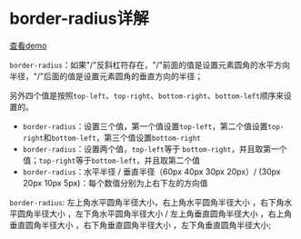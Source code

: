 # border-radius详解 # 

[查看demo](http://zhongshan1993.github.io/myDemo/css3Comprehensive/border-radius.html)

`border-radius`：如果"/"反斜杠符存在，"/"前面的值是设置元素圆角的水平方向半径，"/"后面的值是设置元素圆角的垂直方向的半径；

另外四个值是按照`top-left`、`top-right`、`bottom-right`、`bottom-left`顺序来设置的。

- `border-radius`：设置三个值，第一个值设置`top-left`，第二个值设置`top-right`和`bottom-left`，第三个值设置`bottom-right`
- `border-radius`：设置两个值，`top-left`等于 `bottom-right`，并且取第一个值；`top-right`等于`bottom-left`，并且取第二个值
- `border-radius`：水平半径 / 垂直半径（60px 40px 30px 20px）/ (30px 20px 10px 5px)：每个数值分别为上右下左的方向值

`border-radius`: 左上角水平圆角半径大小，右上角水平圆角半径大小 ，右下角水平圆角半径大小 ，左下角水平圆角半径大小 / 左上角垂直圆角半径大小 ，右上角垂直圆角半径大小 ，右下角垂直圆角半径大小 ，左下角垂直圆角半径大小;